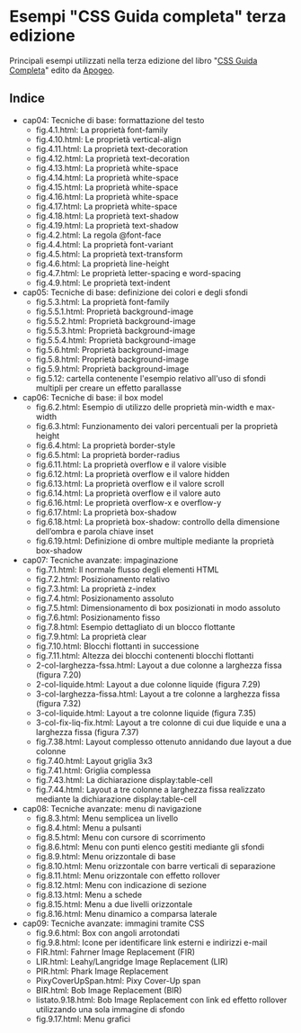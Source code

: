 Esempi "CSS Guida completa" terza edizione
==========================================
 
Principali esempi utilizzati nella terza edizione del libro "[CSS Guida Completa](http://www.cssguidacompleta.com)" edito da [Apogeo](http://www.apogeonline.com/libri/catalogo).

Indice
------

* cap04: Tecniche di base: formattazione del testo 
    * fig.4.1.html: La proprietà font-family 
    * fig.4.10.html: Le proprietà vertical-align 
    * fig.4.11.html: La proprietà text-decoration 
    * fig.4.12.html: La proprietà text-decoration 
    * fig.4.13.html: La proprietà white-space 
    * fig.4.14.html: La proprietà white-space 
    * fig.4.15.html: La proprietà white-space 
    * fig.4.16.html: La proprietà white-space 
    * fig.4.17.html: La proprietà white-space 
    * fig.4.18.html: La proprietà text-shadow 
    * fig.4.19.html: La proprietà text-shadow 
    * fig.4.2.html: La regola @font-face 
    * fig.4.4.html: La proprietà font-variant 
    * fig.4.5.html: La proprietà text-transform 
    * fig.4.6.html: La proprietà line-height 
    * fig.4.7.html: Le proprietà letter-spacing e word-spacing 
    * fig.4.9.html: Le proprietà text-indent 
* cap05: Tecniche di base: definizione dei colori e degli sfondi
    * fig.5.3.html: La proprietà font-family
    * fig.5.5.1.html: Proprietà background-image
    * fig.5.5.2.html: Proprietà background-image
    * fig.5.5.3.html: Proprietà background-image
    * fig.5.5.4.html: Proprietà background-image
    * fig.5.6.html: Proprietà background-image
    * fig.5.8.html: Proprietà background-image
    * fig.5.9.html: Proprietà background-image
    * fig.5.12: cartella contenente l'esempio relativo all'uso di sfondi multipli per creare un effetto parallasse
* cap06: Tecniche di base: il box model 
    * fig.6.2.html: Esempio di utilizzo delle proprietà min-width e max-width
    * fig.6.3.html: Funzionamento dei valori percentuali per la proprietà height
    * fig.6.4.html: La proprietà border-style
    * fig.6.5.html: La proprietà border-radius
    * fig.6.11.html: La proprietà overflow e il valore visible
    * fig.6.12.html: La proprietà overflow e il valore hidden
    * fig.6.13.html: La proprietà overflow e il valore scroll
    * fig.6.14.html: La proprietà overflow e il valore auto
    * fig.6.16.html: Le proprietà overflow-x e overflow-y
    * fig.6.17.html: La proprietà box-shadow
    * fig.6.18.html: La proprietà box-shadow: controllo della dimensione dell’ombra e parola chiave inset
    * fig.6.19.html: Definizione di ombre multiple mediante la proprietà box-shadow 
* cap07: Tecniche avanzate: impaginazione
    * fig.7.1.html: Il normale flusso degli elementi HTML 
    * fig.7.2.html: Posizionamento relativo
    * fig.7.3.html: La proprietà z-index
    * fig.7.4.html: Posizionamento assoluto
    * fig.7.5.html: Dimensionamento di box posizionati in modo assoluto
    * fig.7.6.html: Posizionamento fisso
    * fig.7.8.html: Esempio dettagliato di un blocco flottante
    * fig.7.9.html: La proprietà clear
    * fig.7.10.html: Blocchi flottanti in successione
    * fig.7.11.html: Altezza dei blocchi contenenti blocchi flottanti
    * 2-col-larghezza-fssa.html: Layout a due colonne a larghezza fissa (figura 7.20)
    * 2-col-liquide.html: Layout a due colonne liquide (figura 7.29)
    * 3-col-larghezza-fissa.html: Layout a tre colonne a larghezza fissa (figura 7.32)
    * 3-col-liquide.html: Layout a tre colonne liquide (figura 7.35)
    * 3-col-fix-liq-fix.html: Layout a tre colonne di cui due liquide e una a larghezza fissa (figura 7.37)
    * fig.7.38.html: Layout complesso ottenuto annidando due layout a due colonne
    * fig.7.40.html: Layout griglia 3x3
    * fig.7.41.html: Griglia complessa
    * fig.7.43.html: La dichiarazione display:table-cell
    * fig.7.44.html: Layout a tre colonne a larghezza fissa realizzato mediante la dichiarazione display:table-cell
* cap08: Tecniche avanzate: menu di navigazione
    * fig.8.3.html: Menu semplicea un livello
    * fig.8.4.html: Menu a pulsanti
    * fig.8.5.html: Menu con cursore di scorrimento
    * fig.8.6.html: Menu con punti elenco gestiti mediante gli sfondi
    * fig.8.9.html: Menu orizzontale di base 
    * fig.8.10.html: Menu orizzontale con barre verticali di separazione
    * fig.8.11.html: Menu orizzontale con effetto rollover
    * fig.8.12.html: Menu con indicazione di sezione 
    * fig.8.13.html: Menu a schede 
    * fig.8.15.html: Menu a due livelli orizzontale 
    * fig.8.16.html: Menu dinamico a comparsa laterale 
* cap09: Tecniche avanzate: immagini tramite CSS
    * fig.9.6.html: Box con angoli arrotondati
    * fig.9.8.html: Icone per identificare link esterni e indirizzi e-mail
    * FIR.html: Fahrner Image Replacement (FIR)
    * LIR.html: Leahy/Langridge Image Replacement (LIR) 
    * PIR.html: Phark Image Replacement
    * PixyCoverUpSpan.html: Pixy Cover-Up span 
    * BIR.html: Bob Image Replacement (BIR)
    * listato.9.18.html: Bob Image Replacement con link ed effetto rollover utilizzando una sola immagine di sfondo
    * fig.9.17.html: Menu grafici
